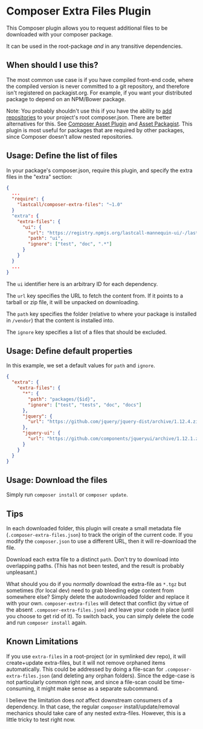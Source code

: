 Composer Extra Files Plugin
===========================

This Composer plugin allows you to request additional files to be downloaded with your composer package.

It can be used in the root-package *and* in any transitive dependencies.

## When should I use this?

The most common use case is if you have compiled front-end code, where the compiled version is never committed to a git repository, and therefore isn't registered on packagist.org.  For example, if you want your distributed package to depend on an NPM/Bower package.

Note: You probably shouldn't use this if you have the ability to [add repositories](https://getcomposer.org/doc/05-repositories.md) to your project's root composer.json.  There are better alternatives for this.  See [Composer Asset Plugin](https://github.com/fxpio/composer-asset-plugin) and [Asset Packagist](https://asset-packagist.org/).  This plugin is most useful for packages that are required by other packages, since Composer doesn't allow nested repositories.

## Usage: Define the list of files

In your package's composer.json, require this plugin, and specify the extra files in the "extra" section:
```json
{
  ... 
  "require": {
    "lastcall/composer-extra-files": "~1.0"
  }
  "extra": {
    "extra-files": {
      "ui": {
        "url": "https://registry.npmjs.org/lastcall-mannequin-ui/-/lastcall-mannequin-ui-1.0.0-rc2.tgz",
        "path": "ui",
        "ignore": ["test", "doc", ".*"]
      }
    }
  }
  ...
}
```

The `ui` identifier here is an arbitrary ID for each dependency.

The `url` key specifies the URL to fetch the content from.  If it points to a tarball or zip file, it will be unpacked on downloading.

The `path` key specifies the folder (relative to where your package is installed in `/vendor`) that the content is installed into.

The `ignore` key specifies a list of a files that should be excluded.

## Usage: Define default properties

In this example, we set a default values for `path` and `ignore`.

```json
{
  "extra": {
    "extra-files": {
      "*": {
        "path": "packages/{$id}",
        "ignore": ["test", "tests", "doc", "docs"]
      },
      "jquery": {
        "url": "https://github.com/jquery/jquery-dist/archive/1.12.4.zip"
      },
      "jquery-ui": {
        "url": "https://github.com/components/jqueryui/archive/1.12.1.zip"
      }
    }
  }
}
```

## Usage: Download the files

Simply run `composer install` or `composer update`.

## Tips

In each downloaded folder, this plugin will create a small metadata file (`.composer-extra-files.json`) to track the origin of the
current code. If you modify the `composer.json` to use a different URL, then it will re-download the file.

Download each extra file to a distinct `path`. Don't try to download into overlapping paths. (This has not been tested, and the result is probably unpleasant.)

What should you do if you *normally* download the extra-file as `*.tgz` but sometimes (for local dev) need to grab bleeding edge content from
somewhere else?  Simply delete the autodownloaded folder and replace it with your own.  `composer-extra-files` will detect that conflict (by virtue
of the absent `.composer-extra-files.json`) and leave your code in place (until you choose to get rid of it). To switch back, you can
simply delete the code and run `composer install` again.

## Known Limitations

If you use `extra-files` in a root-project (or in symlinked dev repo), it will create+update extra-files, but it will not remove orphaned items
automatically.  This could be addressed by doing a file-scan for `.composer-extra-files.json` (and deleting any orphan folders).  Since the edge-case
is not particularly common right now, and since a file-scan could be time-consuming, it might make sense as a separate subcommand.

I believe the limitation does *not* affect downstream consumers of a dependency. In that case, the regular `composer` install/update/removal mechanics should take care of any nested extra-files. However, this is a little tricky to test right now.
